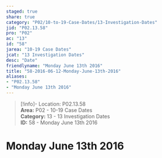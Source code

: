 ```yaml
---  
staged: true  
share: true  
category: "P02/10-to-19-Case-Dates/13-Investigation-Dates"  
jid: "P02.13.58"  
pro: "P02"  
ac: "13"  
id: "58"  
jarea: "10-19 Case Dates"  
jcat: "13 Investigation Dates"  
desc: "Date"  
friendlyname: "Monday June 13th 2016"  
title: "58-2016-06-12-Monday-June-13th-2016"  
aliases:   
- "P02.13.58"  
- "Monday June 13th 2016"  
---  
```

>[!info]- Location: P02.13.58  
>**Area:** P02 - 10-19 Case Dates  
>**Category:** 13 - 13 Investigation Dates  
>**ID:** 58 - Monday June 13th 2016  
  
# Monday June 13th 2016  

